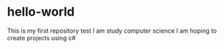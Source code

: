# hello-world
This is my first repository test
I am study computer science
I am hoping to create projects using c#
